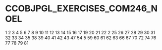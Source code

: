 # CCOBJPGL_EXERCISES_COM246_NOEL



1
2
3
4
5
6
7
8
9
10
11
12
13
14
15
16
17
19
20
21
22
2
25
26
27
28
29
30
31
32
33
34
35
38
39
40
41
42
43
47
54
5
59
60
61
62
63
66
67
70
72
74
76
77
78
79
81

